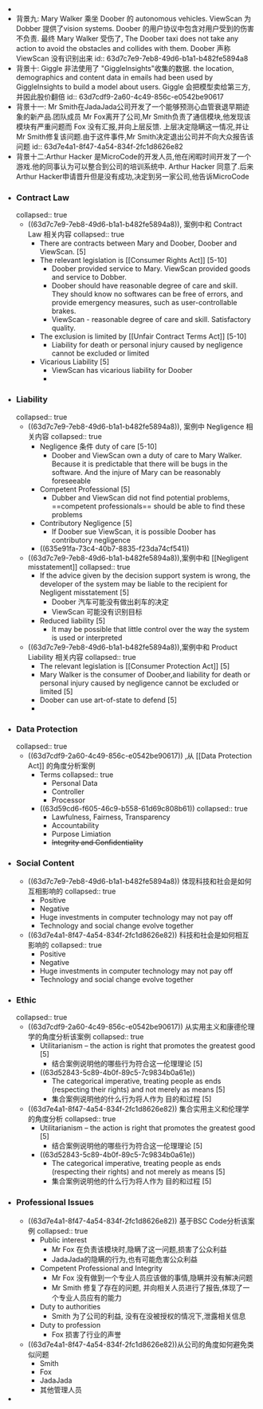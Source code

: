 -
- 背景九: Mary Walker 乘坐 Doober 的 autonomous  vehicles. ViewScan 为 Dobber 提供了vision systems. Doober 的用户协议中包含对用户受到的伤害不负责. 最终 Mary Walker 受伤了, The Doober taxi does not take any action to avoid the obstacles and collides with them. Doober 声称 ViewScan 没有识别出来
  id:: 63d7c7e9-7eb8-49d6-b1a1-b482fe5894a8
- 背景十: Giggle 非法使用了 "GiggleInsights"收集的数据. the location, demographics and content data in emails had been used by GiggleInsights to build a model about users. Giggle 会把模型卖给第三方,并因此股价翻倍
  id:: 63d7cdf9-2a60-4c49-856c-e0542be90617
- 背景十一:  Mr Smith在JadaJada公司开发了一个能够预测心血管衰退早期迹象的新产品.团队成员 Mr Fox离开了公司,Mr Smith负责了通信模块,他发现该模块有严重问题而 Fox 没有汇报,并向上层反馈. 上层决定隐瞒这一情况,并让Mr Smith修复该问题.由于这件事件,Mr Smith决定退出公司并不向大众报告该问题
  id:: 63d7e4a1-8f47-4a54-834f-2fc1d8626e82
- 背景十二:Arthur Hacker 是MicroCode的开发人员,他在闲暇时间开发了一个游戏.他的同事认为可以整合到公司的培训系统中. Arthur Hacker 同意了.后来Arthur Hacker申请晋升但是没有成功,决定到另一家公司,他告诉MicroCode
- ### Contract Law
  collapsed:: true
	- ((63d7c7e9-7eb8-49d6-b1a1-b482fe5894a8)), 案例中和 Contract Law 相关内容
	  collapsed:: true
		- There are contracts between Mary and Doober, Doober and ViewScan. [5]
		- The relevant legislation is [[Consumer Rights Act]] [5-10]
			- Doober provided service to Mary. ViewScan provided goods and service to Dobber.
			- Doober should have reasonable degree of care and skill. They should know no softwares can be free of errors, and provide emergency measures, such as user-controllable brakes.
			- ViewScan - reasonable degree of care and skill. Satisfactory quality.
		- The exclusion is limited by [[Unfair Contract Terms Act]] [5-10]
			- Liability for death or personal injury caused by negligence cannot be excluded or limited
		- Vicarious Liability [5]
			- ViewScan has vicarious liability for Doober
			-
- ### Liability
  collapsed:: true
	- ((63d7c7e9-7eb8-49d6-b1a1-b482fe5894a8)), 案例中 Negligence 相关内容
	  collapsed:: true
		- Negligence 条件 duty of care [5-10]
			- Doober and ViewScan own a duty of care to Mary Walker. Because it is predictable that there will be bugs in the software. And the injure of Mary can be reasonably foreseeable
		- Competent Professional [5]
			- Dubber and ViewScan did not find potential problems, ==competent professionals== should be able to find these problems
		- Contributory Negligence [5]
			- If Doober sue ViewScan, it is possible Doober has   contributory negligence
		- ((635e91fa-73c4-40b7-8835-f23da74cf541))
	- ((63d7c7e9-7eb8-49d6-b1a1-b482fe5894a8)),案例中和 [[Negligent misstatement]]
	  collapsed:: true
		- If the advice given by the decision support system is wrong, the developer of the system may be liable to the recipient for Negligent misstatement  [5]
			- Doober 汽车可能没有做出刹车的决定
			- ViewScan 可能没有识别目标
		- Reduced liability [5]
			- It may be possible that little control over the way the system is used or interpreted
	- ((63d7c7e9-7eb8-49d6-b1a1-b482fe5894a8)),案例中和 Product Liability  相关内容
	  collapsed:: true
		- The relevant legislation is [[Consumer Protection Act]]  [5]
		- Mary Walker is the consumer of Doober,and liability for death or personal injury caused by negligence cannot be excluded or limited [5]
		- Doober can use art-of-state to defend [5]
		-
- ### Data Protection
  collapsed:: true
	- ((63d7cdf9-2a60-4c49-856c-e0542be90617)) ,从 [[Data Protection Act]] 的角度分析案例
		- Terms
		  collapsed:: true
			- Personal Data
			- Controller
			- Processor
		- ((63d59cd6-f605-46c9-b558-61d69c808b61))
		  collapsed:: true
			- Lawfulness, Fairness, Transparency
			- Accountability
			- Purpose Limiation
			- ~~Integrity and Confidentiality~~
- ### Social Content
	- ((63d7c7e9-7eb8-49d6-b1a1-b482fe5894a8)) 体现科技和社会是如何互相影响的
	  collapsed:: true
		- Positive
		- Negative
		- Huge investments in computer technology may not pay off
		- Technology and social change evolve together
	- ((63d7e4a1-8f47-4a54-834f-2fc1d8626e82)) 科技和社会是如何相互影响的
	  collapsed:: true
		- Positive
		- Negative
		- Huge investments in computer technology may not pay off
		- Technology and social change evolve together
- ### Ethic
  collapsed:: true
	- ((63d7cdf9-2a60-4c49-856c-e0542be90617)) 从实用主义和康德伦理学的角度分析该案例
	  collapsed:: true
		- Utilitarianism – the action is right that promotes the greatest good [5]
			- 结合案例说明他的哪些行为符合这一伦理理论  [5]
		- ((63d52843-5c89-4b0f-89c5-7c9834b0a61e))
			- The categorical imperative, treating people as ends (respecting their rights)
			  and not merely as means  [5]
			- 集合案例说明他的什么行为将人作为 目的和过程 [5]
	- ((63d7e4a1-8f47-4a54-834f-2fc1d8626e82)) 集合实用主义和伦理学的角度分析
	  collapsed:: true
		- Utilitarianism – the action is right that promotes the greatest good [5]
			- 结合案例说明他的哪些行为符合这一伦理理论  [5]
		- ((63d52843-5c89-4b0f-89c5-7c9834b0a61e))
			- The categorical imperative, treating people as ends (respecting their rights)
			  and not merely as means  [5]
			- 集合案例说明他的什么行为将人作为 目的和过程 [5]
- ### Professional Issues
	- ((63d7e4a1-8f47-4a54-834f-2fc1d8626e82)) 基于BSC Code分析该案例
	  collapsed:: true
		- Public interest
			- Mr Fox 在负责该模块时,隐瞒了这一问题,损害了公众利益
			- JadaJada的隐瞒的行为,也有可能危害公众利益
		- Competent Professional and Integrity
			- Mr Fox 没有做到一个专业人员应该做的事情,隐瞒并没有解决问题
			- Mr Smith 修复了存在的问题, 并向相关人员进行了报告,体现了一个专业人员应有的能力
		- Duty to authorities
			- Smith 为了公司的利益, 没有在没被授权的情况下,泄露相关信息
		- Duty to profession
			- Fox 损害了行业的声誉
	- ((63d7e4a1-8f47-4a54-834f-2fc1d8626e82))从公司的角度如何避免类似问题
		- Smith
		- Fox
		- JadaJada
		- 其他管理人员
-